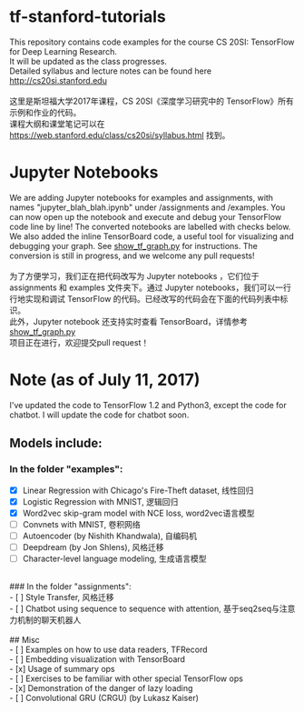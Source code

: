 # tf-stanford-tutorials
This repository contains code examples for the course CS 20SI: TensorFlow for Deep Learning Research. <br>
It will be updated as the class progresses. <br>
Detailed syllabus and lecture notes can be found here http://cs20si.stanford.edu <br><br>
这里是斯坦福大学2017年课程，CS 20SI《深度学习研究中的 TensorFlow》所有示例和作业的代码。<br>
课程大纲和课堂笔记可以在 https://web.stanford.edu/class/cs20si/syllabus.html 找到。<br>

# Jupyter Notebooks
We are adding Jupyter notebooks for examples and assignments, with names "jupyter\_blah_blah.ipynb" under /assignments and /examples. You can now open up the notebook and execute and debug your TensorFlow code line by line! The converted notebooks are labelled with checks below.<br>
We also added the inline TensorBoard code, a useful tool for visualizing and debugging your graph. See [show_tf_graph.py](https://github.com/jiagengliu/stanford-tensorflow-tutorials/blob/master/examples/show_tf_graph.py) for instructions.
The conversion is still in progress, and we welcome any pull requests!<br><br>
为了方便学习，我们正在把代码改写为 Jupyter notebooks ，它们位于 assignments 和 examples 文件夹下。通过 Jupyter notebooks，我们可以一行行地实现和调试 TensorFlow 的代码。已经改写的代码会在下面的代码列表中标识。<br>
此外，Jupyter notebook 还支持实时查看 TensorBoard，详情参考 [show_tf_graph.py](https://github.com/jiagengliu/stanford-tensorflow-tutorials/blob/master/examples/show_tf_graph.py)<br>
项目正在进行，欢迎提交pull request！<br> 

# Note (as of July 11, 2017)
I've updated the code to TensorFlow 1.2 and Python3, except the code for chatbot. I will update the code for chatbot soon.

## Models include: <br>
### In the folder "examples": <br>
- [x] Linear Regression with Chicago's Fire-Theft dataset, 线性回归<br>
- [x] Logistic Regression with MNIST, 逻辑回归<br>
- [x] Word2vec skip-gram model with NCE loss, word2vec语言模型<br>
- [ ] Convnets with MNIST, 卷积网络<br>
- [ ] Autoencoder (by Nishith Khandwala), 自编码机<br>
- [ ] Deepdream (by Jon Shlens), 风格迁移<br>
- [ ] Character-level language modeling, 生成语言模型<br>
<br>
### In the folder "assignments":<br>
- [ ] Style Transfer, 风格迁移<br>
- [ ] Chatbot using sequence to sequence with attention, 基于seq2seq与注意力机制的聊天机器人<br>
<br>
## Misc<br>
- [ ] Examples on how to use data readers, TFRecord<br>
- [ ] Embedding visualization with TensorBoard<br>
- [x] Usage of summary ops<br>
- [ ] Exercises to be familiar with other special TensorFlow ops<br>
- [x] Demonstration of the danger of lazy loading <br>
- [ ] Convolutional GRU (CRGU) (by Lukasz Kaiser)



